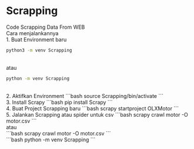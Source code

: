 # Scrapping
Code Scrapping Data From WEB
<br>Cara menjalankannya
<br>1. Buat Environment baru
```bash
python3 -m venv Scrapping
```
<br>atau 
```bash
python -m venv Scrapping
```
<br>
2. Aktifkan Environment
```bash
source Scrapping/bin/activate
```
<br>
3. Install Scrapy
```bash
pip install Scrapy
```
<br>
4. Buat Project Scrapping baru
```bash
scrapy startproject OLXMotor
```
<br>
5. Jalankan Scrapping atau spider 
untuk csv
```bash
scrapy crawl motor -O motor.csv
```
<br>
atau
<br>
```bash
scrapy crawl motor -O motor.csv
```
<br>
```bash
python -m venv Scrapping
```
